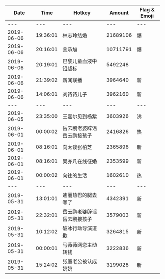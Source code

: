 Date | Time | Hotkey | Amount | Flag & Emoji 
--- | --- | --- | --- | ---
--- | --- | --- | --- | ---
2019-06-06|19:36:01|林志玲结婚|21689106|爆 
2019-06-06|20:16:01|言承旭|10711791|爆 
2019-06-06|20:19:01|巴黎儿童血液中铅超标|5492248| 
2019-06-06|21:39:02|新闻联播|3964640|新 
2019-06-06|14:06:01|刘诗诗儿子|3962160|新 
--- | --- | --- | --- | ---
2019-06-05|23:35:00|王嘉尔见到杨紫|3603926|沸 
2019-06-01|00:00:02|岳云鹏老婆辟谣岳云鹏接孩子|2416826|热 
2019-06-01|08:16:01|向太谈张柏芝|2365896|新 
2019-06-01|08:16:01|吴亦凡在线征婚|2353599|新 
2019-06-01|00:00:02|向往的生活|1602610|热 
--- | --- | --- | --- | ---
2019-05-31|13:01:01|迪丽热巴的腿去哪了|4342391|新 
2019-05-31|22:32:01|岳云鹏老婆辟谣岳云鹏接孩子|3579003|新 
2019-05-31|10:12:02|破冰行动导演道歉|3264815|新 
2019-05-31|00:00:01|马薇薇网恋主动转钱|3222836|新 
2019-05-31|15:24:02|张庭老公被认成奶奶|3199028|新 

